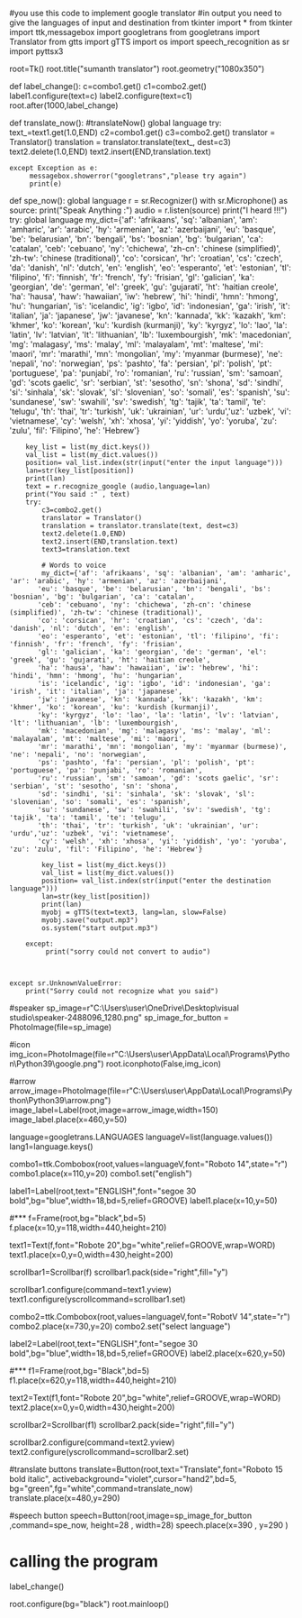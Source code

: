 #you use this code to implement google translator
#in output you need to give the languages of input and destination
from tkinter import *
from tkinter import ttk,messagebox
import googletrans
from googletrans import Translator
from gtts import gTTS 
import os
import speech_recognition as sr
import pyttsx3


root=Tk()
root.title("sumanth translator")
root.geometry("1080x350")

def label_change():
    c=combo1.get()
    c1=combo2.get()
    label1.configure(text=c)
    label2.configure(text=c1)
    root.after(1000,label_change)

def translate_now():  #translateNow()
    global language
    try:
        text_=text1.get(1.0,END)
        c2=combo1.get()
        c3=combo2.get()
        translator = Translator()
        translation = translator.translate(text_, dest=c3)
        text2.delete(1.0,END)
        text2.insert(END,translation.text)  

    except Exception as e:
         messagebox.showerror("googletrans","please try again")
         print(e)

def spe_now():
    global language
    r = sr.Recognizer()
    with sr.Microphone() as source:
        print("Speak Anything :")
        audio = r.listen(source)
        print("I heard  !!!")
    try:
        global language
        my_dict={'af': 'afrikaans', 'sq': 'albanian', 'am': 'amharic', 'ar': 'arabic', 'hy': 'armenian', 'az': 'azerbaijani',
           'eu': 'basque', 'be': 'belarusian', 'bn': 'bengali', 'bs': 'bosnian', 'bg': 'bulgarian', 'ca': 'catalan',
           'ceb': 'cebuano', 'ny': 'chichewa', 'zh-cn': 'chinese (simplified)', 'zh-tw': 'chinese (traditional)',
           'co': 'corsican', 'hr': 'croatian', 'cs': 'czech', 'da': 'danish', 'nl': 'dutch', 'en': 'english',
           'eo': 'esperanto', 'et': 'estonian', 'tl': 'filipino', 'fi': 'finnish', 'fr': 'french', 'fy': 'frisian',
           'gl': 'galician', 'ka': 'georgian', 'de': 'german', 'el': 'greek', 'gu': 'gujarati', 'ht': 'haitian creole',
           'ha': 'hausa', 'haw': 'hawaiian', 'iw': 'hebrew', 'hi': 'hindi', 'hmn': 'hmong', 'hu': 'hungarian',
           'is': 'icelandic', 'ig': 'igbo', 'id': 'indonesian', 'ga': 'irish', 'it': 'italian', 'ja': 'japanese',
           'jw': 'javanese', 'kn': 'kannada', 'kk': 'kazakh', 'km': 'khmer', 'ko': 'korean', 'ku': 'kurdish (kurmanji)',
           'ky': 'kyrgyz', 'lo': 'lao', 'la': 'latin', 'lv': 'latvian', 'lt': 'lithuanian', 'lb': 'luxembourgish',
           'mk': 'macedonian', 'mg': 'malagasy', 'ms': 'malay', 'ml': 'malayalam', 'mt': 'maltese', 'mi': 'maori',
           'mr': 'marathi', 'mn': 'mongolian', 'my': 'myanmar (burmese)', 'ne': 'nepali', 'no': 'norwegian',
           'ps': 'pashto', 'fa': 'persian', 'pl': 'polish', 'pt': 'portuguese', 'pa': 'punjabi', 'ro': 'romanian',
           'ru': 'russian', 'sm': 'samoan', 'gd': 'scots gaelic', 'sr': 'serbian', 'st': 'sesotho', 'sn': 'shona',
           'sd': 'sindhi', 'si': 'sinhala', 'sk': 'slovak', 'sl': 'slovenian', 'so': 'somali', 'es': 'spanish',
           'su': 'sundanese', 'sw': 'swahili', 'sv': 'swedish', 'tg': 'tajik', 'ta': 'tamil', 'te': 'telugu',
           'th': 'thai', 'tr': 'turkish', 'uk': 'ukrainian', 'ur': 'urdu','uz': 'uzbek', 'vi': 'vietnamese',
           'cy': 'welsh', 'xh': 'xhosa', 'yi': 'yiddish', 'yo': 'yoruba', 'zu': 'zulu', 'fil': 'Filipino', 'he': 'Hebrew'}
        
        key_list = list(my_dict.keys())
        val_list = list(my_dict.values())
        position= val_list.index(str(input("enter the input language")))
        lan=str(key_list[position])
        print(lan)
        text = r.recognize_google (audio,language=lan)
        print("You said :" , text)
        try:
            c3=combo2.get()
            translator = Translator()
            translation = translator.translate(text, dest=c3)
            text2.delete(1.0,END)
            text2.insert(END,translation.text)
            text3=translation.text
            
            # Words to voice
            my_dict={'af': 'afrikaans', 'sq': 'albanian', 'am': 'amharic', 'ar': 'arabic', 'hy': 'armenian', 'az': 'azerbaijani',
           'eu': 'basque', 'be': 'belarusian', 'bn': 'bengali', 'bs': 'bosnian', 'bg': 'bulgarian', 'ca': 'catalan',
           'ceb': 'cebuano', 'ny': 'chichewa', 'zh-cn': 'chinese (simplified)', 'zh-tw': 'chinese (traditional)',
           'co': 'corsican', 'hr': 'croatian', 'cs': 'czech', 'da': 'danish', 'nl': 'dutch', 'en': 'english',
           'eo': 'esperanto', 'et': 'estonian', 'tl': 'filipino', 'fi': 'finnish', 'fr': 'french', 'fy': 'frisian',
           'gl': 'galician', 'ka': 'georgian', 'de': 'german', 'el': 'greek', 'gu': 'gujarati', 'ht': 'haitian creole',
           'ha': 'hausa', 'haw': 'hawaiian', 'iw': 'hebrew', 'hi': 'hindi', 'hmn': 'hmong', 'hu': 'hungarian',
           'is': 'icelandic', 'ig': 'igbo', 'id': 'indonesian', 'ga': 'irish', 'it': 'italian', 'ja': 'japanese',
           'jw': 'javanese', 'kn': 'kannada', 'kk': 'kazakh', 'km': 'khmer', 'ko': 'korean', 'ku': 'kurdish (kurmanji)',
           'ky': 'kyrgyz', 'lo': 'lao', 'la': 'latin', 'lv': 'latvian', 'lt': 'lithuanian', 'lb': 'luxembourgish',
           'mk': 'macedonian', 'mg': 'malagasy', 'ms': 'malay', 'ml': 'malayalam', 'mt': 'maltese', 'mi': 'maori',
           'mr': 'marathi', 'mn': 'mongolian', 'my': 'myanmar (burmese)', 'ne': 'nepali', 'no': 'norwegian',
           'ps': 'pashto', 'fa': 'persian', 'pl': 'polish', 'pt': 'portuguese', 'pa': 'punjabi', 'ro': 'romanian',
           'ru': 'russian', 'sm': 'samoan', 'gd': 'scots gaelic', 'sr': 'serbian', 'st': 'sesotho', 'sn': 'shona',
           'sd': 'sindhi', 'si': 'sinhala', 'sk': 'slovak', 'sl': 'slovenian', 'so': 'somali', 'es': 'spanish',
           'su': 'sundanese', 'sw': 'swahili', 'sv': 'swedish', 'tg': 'tajik', 'ta': 'tamil', 'te': 'telugu',
           'th': 'thai', 'tr': 'turkish', 'uk': 'ukrainian', 'ur': 'urdu','uz': 'uzbek', 'vi': 'vietnamese',
           'cy': 'welsh', 'xh': 'xhosa', 'yi': 'yiddish', 'yo': 'yoruba', 'zu': 'zulu', 'fil': 'Filipino', 'he': 'Hebrew'}
        
            key_list = list(my_dict.keys())
            val_list = list(my_dict.values())
            position= val_list.index(str(input("enter the destination language")))
            lan=str(key_list[position])
            print(lan)
            myobj = gTTS(text=text3, lang=lan, slow=False) 
            myobj.save("output.mp3") 
            os.system("start output.mp3")

        except:
             print("sorry could not convert to audio")



    except sr.UnknownValueError:
        print("Sorry could not recognize what you said")

#speaker
sp_image=r"C:\Users\user\OneDrive\Desktop\visual studio\speaker-2488096_1280.png"
sp_image_for_button = PhotoImage(file=sp_image)



#icon
img_icon=PhotoImage(file=r"C:\Users\user\AppData\Local\Programs\Python\Python39\google.png")
root.iconphoto(False,img_icon)


#arrow
arrow_image=PhotoImage(file=r"C:\Users\user\AppData\Local\Programs\Python\Python39\arrow.png")
image_label=Label(root,image=arrow_image,width=150)
image_label.place(x=460,y=50)



language=googletrans.LANGUAGES
languageV=list(language.values())
lang1=language.keys()


combo1=ttk.Combobox(root,values=languageV,font="Roboto 14",state="r")
combo1.place(x=110,y=20)
combo1.set("english")

label1=Label(root,text="ENGLISH",font="segoe 30 bold",bg="blue",width=18,bd=5,relief=GROOVE)
label1.place(x=10,y=50)

#***
f=Frame(root,bg="black",bd=5)
f.place(x=10,y=118,width=440,height=210)

text1=Text(f,font="Robote 20",bg="white",relief=GROOVE,wrap=WORD)
text1.place(x=0,y=0,width=430,height=200)

scrollbar1=Scrollbar(f)
scrollbar1.pack(side="right",fill="y")

scrollbar1.configure(command=text1.yview)
text1.configure(yscrollcommand=scrollbar1.set)



combo2=ttk.Combobox(root,values=languageV,font="RobotV 14",state="r")
combo2.place(x=730,y=20)
combo2.set("select language")

label2=Label(root,text="ENGLISH",font="segoe 30 bold",bg="blue",width=18,bd=5,relief=GROOVE)
label2.place(x=620,y=50)

#***
f1=Frame(root,bg="Black",bd=5)
f1.place(x=620,y=118,width=440,height=210)

text2=Text(f1,font="Robote 20",bg="white",relief=GROOVE,wrap=WORD)
text2.place(x=0,y=0,width=430,height=200)

scrollbar2=Scrollbar(f1)
scrollbar2.pack(side="right",fill="y")

scrollbar2.configure(command=text2.yview)
text2.configure(yscrollcommand=scrollbar2.set)

#translate buttons
translate=Button(root,text="Translate",font="Roboto 15 bold italic",
                 activebackground="violet",cursor="hand2",bd=5,
                 bg="green",fg="white",command=translate_now)
translate.place(x=480,y=290)


#speech button 
speech=Button(root,image=sp_image_for_button  ,command=spe_now, height=28 , width=28)
speech.place(x=390 , y=290 )



# calling the program
label_change()


root.configure(bg="black")
root.mainloop()


